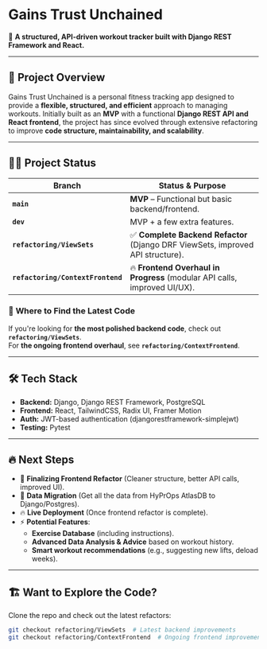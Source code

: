 # Gains Trust Unchained

🚀 **A structured, API-driven workout tracker built with Django REST Framework and React.**

---

## 📌 Project Overview

Gains Trust Unchained is a personal fitness tracking app designed to provide a **flexible, structured, and efficient** approach to managing workouts. Initially built as an **MVP** with a functional **Django REST API and React frontend**, the project has since evolved through extensive refactoring to improve **code structure, maintainability, and scalability**.

---

## 💪🏾 Project Status

| Branch                            | Status & Purpose                                                                |
| --------------------------------- | ------------------------------------------------------------------------------- |
| **`main`**                        | **MVP** – Functional but basic backend/frontend.                                |
| **`dev`**                         | MVP + a few extra features.                                                     |
| **`refactoring/ViewSets`**        | ✅ **Complete Backend Refactor** (Django DRF ViewSets, improved API structure). |
| **`refactoring/ContextFrontend`** | 🔥 **Frontend Overhaul in Progress** (modular API calls, improved UI/UX).       |

### 🔎 **Where to Find the Latest Code**

If you're looking for **the most polished backend code**, check out **`refactoring/ViewSets`**.  
For **the ongoing frontend overhaul**, see **`refactoring/ContextFrontend`**.

---

## 🛠 Tech Stack

- **Backend:** Django, Django REST Framework, PostgreSQL
- **Frontend:** React, TailwindCSS, Radix UI, Framer Motion
- **Auth:** JWT-based authentication (djangorestframework-simplejwt)
- **Testing:** Pytest

---

## 🔥 Next Steps

- 🚀 **Finalizing Frontend Refactor** (Cleaner structure, better API calls, improved UI).
- 🫣 **Data Migration** (Get all the data from HyPrOps AtlasDB to Django/Postgres).
- 🔥 **Live Deployment** (Once frontend refactor is complete).
- ⚡ **Potential Features**:
  - **Exercise Database** (including instructions).
  - **Advanced Data Analysis & Advice** based on workout history.
  - **Smart workout recommendations** (e.g., suggesting new lifts, deload weeks).

---

## 🏗 Want to Explore the Code?

Clone the repo and check out the latest refactors:

```bash
git checkout refactoring/ViewSets  # Latest backend improvements
git checkout refactoring/ContextFrontend  # Ongoing frontend improvements
```
